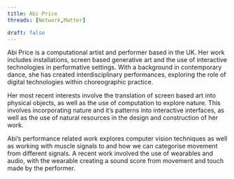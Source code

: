 ```yaml
---
title: Abi Price
threads: [Network,Matter]

draft: false
---
```


Abi Price is a computational artist and performer based in the UK. Her work includes installations, screen based generative art and the use of interactive technologies in performative settings. With a background in contemporary dance, she has created interdisciplinary performances, exploring the role of digital technologies within choreographic practice.

Her most recent interests involve the translation of screen based art into physical objects, as well as the use of computation to explore nature. This involves incorporating nature and it’s patterns into interactive interfaces, as well as the use of natural resources in the design and construction of her work.

Abi’s performance related work explores computer vision techniques as well as working with muscle signals to and how we can categorise movement from different signals. A recent work involved the use of wearables and audio, with the wearable creating a sound score from movement and touch made by the performer.